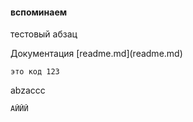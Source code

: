<h4>вспоминаем</h4>
<p>тестовый абзац</p>
Документация [readme.md](readme.md)

```
это код 123
```

<p>abzaccc</p>

```
АЙЙЙ
```